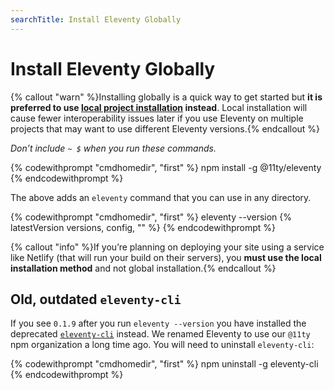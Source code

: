 ```yaml
---
searchTitle: Install Eleventy Globally
---
```

# Install Eleventy Globally

{% callout "warn" %}Installing globally is a quick way to get started but <strong>it is preferred to use <a href="/docs/getting-started/">local project installation</a> instead</strong>. Local installation will cause fewer interoperability issues later if you use Eleventy on multiple projects that may want to use different Eleventy versions.{% endcallout %}

_Don’t include `~ $` when you run these commands._

{% codewithprompt "cmdhomedir", "first" %}
npm install -g @11ty/eleventy
{% endcodewithprompt %}

The above adds an `eleventy` command that you can use in any directory.

{% codewithprompt "cmdhomedir", "first" %}
eleventy --version
{% latestVersion versions, config, "" %}
{% endcodewithprompt %}

{% callout "info" %}If you’re planning on deploying your site using a service like Netlify (that will run your build on their servers), you <strong>must use the local installation method</strong> and not global installation.{% endcallout %}

## Old, outdated `eleventy-cli`

If you see `0.1.9` after you run `eleventy --version` you have installed the deprecated [`eleventy-cli`](https://www.npmjs.com/package/eleventy-cli) instead. We renamed Eleventy to use our `@11ty` npm organization a long time ago. You will need to uninstall `eleventy-cli`:

{% codewithprompt "cmdhomedir", "first" %}
npm uninstall -g eleventy-cli
{% endcodewithprompt %}

